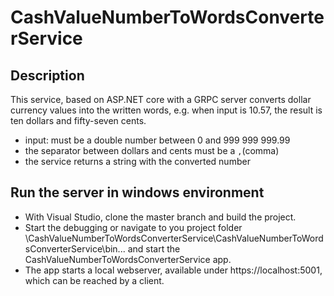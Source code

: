 # CashValueNumberToWordsConverterService

## Description

This service, based on ASP.NET core with a GRPC server converts dollar currency values into the written words,
e.g. when input is 10.57, the result is ten dollars and fifty-seven cents.

- input: must be a double number between 0 and 999 999 999.99
- the separator between dollars and cents must be a `,`(comma)
- the service returns a string with the converted number

## Run the server in windows environment

- With Visual Studio, clone the master branch and build the project.
- Start the debugging or navigate to you project folder \CashValueNumberToWordsConverterService\CashValueNumberToWordsConverterService\bin\... 
and start the CashValueNumberToWordsConverterService app.
- The app starts a local webserver, available under https://localhost:5001, which can be reached by a client.
